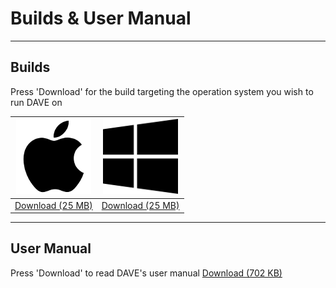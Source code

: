 # Builds & User Manual
***  

## Builds
Press 'Download' for the build targeting the operation system you wish to run DAVE on

| ![Image](images/apple.png)                |                ![Image](images/win.png) |
|-------------|:-------------:|
| [Download (25 MB)](builds/dave_apple.zip) | [Download (25 MB)](builds/dave_win.zip) |


***  

## User Manual
Press 'Download' to read DAVE's user manual
[Download (702 KB)](um/manual.pdf)
